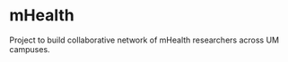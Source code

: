 mHealth
=======

Project to build collaborative network of mHealth researchers across UM campuses. 
